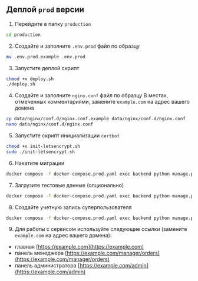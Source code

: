 ## Деплой `prod` версии

1. Перейдите в папку `production`
```sh
cd production
```

2. Создайте и заполните `.env.prod` файл по образцу
```sh
mv .env.prod.example .env.prod
```

3. Запустите деплой скрипт
```sh
chmod +x deploy.sh
./deploy.sh
```

4. Создайте и заполните `nginx.conf` файл по образцу
В местах, отмеченных комментариями, замените `example.com` на адрес вашего домена
```sh
cp data/nginx/conf.d/nginx.conf.example data/nginx/conf.d/nginx.conf
nano data/nginx/conf.d/nginx.conf
```

5. Запустите скрипт инициализации `certbot`
```sh
chmod +x init-letsencrypt.sh
sudo ./init-letsencrypt.sh
```

6. Накатите миграции
```sh
docker compose -f docker-compose.prod.yaml exec backend python manage.py migrate
```

7. Загрузите тестовые данные (опционально)
```sh
docker compose -f docker-compose.prod.yaml exec backend python manage.py loaddata data.json
```

8. Создайте учетную запись суперпользователя
```sh
docker compose -f docker-compose.prod.yaml exec backend python manage.py createsuperuser
```

9. Для работы с сервисом используйте следующие ссылки (замените `example.com` на адрес вашего домена):
- главная [https://example.com](https://example.com)
- панель менеджера [https://example.com/manager/orders](https://example.com/manager/orders)
- панель администратора [https://example.com/admin](https://example.com/admin)

